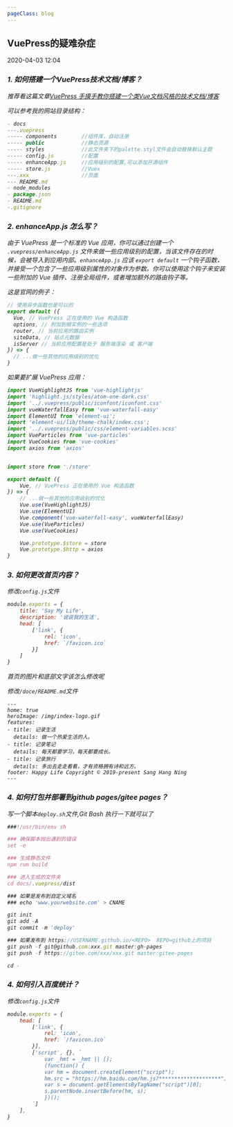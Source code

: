 ```yaml
---
pageClass: blog
---
```


## VuePress的疑难杂症
<p class="date">2020-04-03 12:04 
  <span id="/say-my-life/blog/vue/VuepressIntractableDisease.html" class="leancloud_visitors">
      <i class="shni shn-eye-fill" />
      <i class="leancloud-visitors-count"></i>
  </span>
</p>


<el-backtop :visibility-height="0"></el-backtop>

### 1. 如何搭建一个VuePress技术文档/博客？

推荐看这篇文章<a href="https://juejin.im/post/5b8e526051882542a82baba6">VuePress 手摸手教你搭建一个类Vue文档风格的技术文档/博客</a>

可以参考我的网站目录结构：

```js
- docs
---.vuepress
----- components        //组件库，自动注册
----- public            //静态资源
----- styles            //此文件夹下的palette.styl文件会自动替换默认主题
----- config.js         //配置
----- enhanceApp.js     //应用级别的配置,可以添加开源组件
----- store.js          //Vuex
---.xxx                 //页面
--- README.md
- node_modules
- package.json
- README.md
-.gitignore
```
### 2. enhanceApp.js 怎么写？

由于 VuePress 是一个标准的 Vue 应用，你可以通过创建一个 <code class="default">.vuepress/enhanceApp.js</code> 文件来做一些应用级别的配置，当该文件存在的时候，会被导入到应用内部。<code class="default">enhanceApp.js</code> 应该 <code class="default">export default</code> 一个钩子函数，并接受一个包含了一些应用级别属性的对象作为参数。你可以使用这个钩子来安装一些附加的 Vue 插件、注册全局组件，或者增加额外的路由钩子等。

这是官网的例子：

```js
// 使用异步函数也是可以的
export default ({
  Vue, // VuePress 正在使用的 Vue 构造函数
  options, // 附加到根实例的一些选项
  router, // 当前应用的路由实例
  siteData, // 站点元数据
  isServer // 当前应用配置是处于 服务端渲染 或 客户端
}) => {
  // ...做一些其他的应用级别的优化
}
```

如果要扩展 VuePress 应用：

```js
import VueHighlightJS from 'vue-highlightjs'
import 'highlight.js/styles/atom-one-dark.css'
import '../.vuepress/public/iconfont/iconfont.css'
import vueWaterfallEasy from 'vue-waterfall-easy'
import ElementUI from 'element-ui';
import 'element-ui/lib/theme-chalk/index.css';
import '../.vuepress/public/css/element-variables.scss'
import VueParticles from 'vue-particles'
import VueCookies from 'vue-cookies'
import axios from 'axios'


import store from './store'

export default ({
    Vue, // VuePress 正在使用的 Vue 构造函数
}) => {
    // ...做一些其他的应用级别的优化
    Vue.use(VueHighlightJS)
    Vue.use(ElementUI)
    Vue.component('vue-waterfall-easy', vueWaterfallEasy)
    Vue.use(VueParticles)
    Vue.use(VueCookies)

    Vue.prototype.$store = store
    Vue.prototype.$http = axios
}
```
### 3. 如何更改首页内容？

修改<code class="default">config.js</code>文件

```js
module.exports = {
    title: 'Say My Life',
    description: '说说我的生活',
    head: [
        ['link', {
            rel: 'icon',
            href: `/favicon.ico`
        }]
    ]
}
```

首页的图片和底部文字该怎么修改呢

修改<code >/doce/README.md</code>文件

```JS
---
home: true
heroImage: /img/index-logo.gif
features:
- title: 记录生活
  details: 做一个热爱生活的人。
- title: 记录笔记
  details: 每天都要学习，每天都要成长。
- title: 记录旅行
  details: 多出去走走看看，才有资格拥有诗和远方。
footer: Happy Life Copyright © 2019-present Sang Hang Ning
---
```
### 4. 如何打包并部署到github pages/gitee pages？

写一个脚本<code class="default">deploy.sh</code>文件,Git Bash 执行一下就可以了

```js
###!/usr/bin/env sh

### 确保脚本抛出遇到的错误
set -e

### 生成静态文件
npm run build

### 进入生成的文件夹
cd docs/.vuepress/dist

### 如果是发布到自定义域名
### echo 'www.yourwebsite.com' > CNAME

git init
git add -A
git commit -m 'deploy'

### 如果发布到 https://USERNAME.github.io/<REPO>  REPO=github上的项目
git push -f git@github.com:xxx.git master:gh-pages
git push -f https://gitee.com/xxx/xxx.git master:gitee-pages

cd -
```

### 4. 如何引入百度统计？

修改<code class="default">config.js</code>文件

```js
module.exports = {
    head: [
        ['link', {
            rel: 'icon',
            href: `/favicon.ico`
        }],
        ['script', {}, `
            var _hmt = _hmt || [];
            (function() {
            var hm = document.createElement("script");
            hm.src = "https://hm.baidu.com/hm.js?********************";
            var s = document.getElementsByTagName("script")[0]; 
            s.parentNode.insertBefore(hm, s);
            })();
        `]
    ],
}
```

<base-valine />